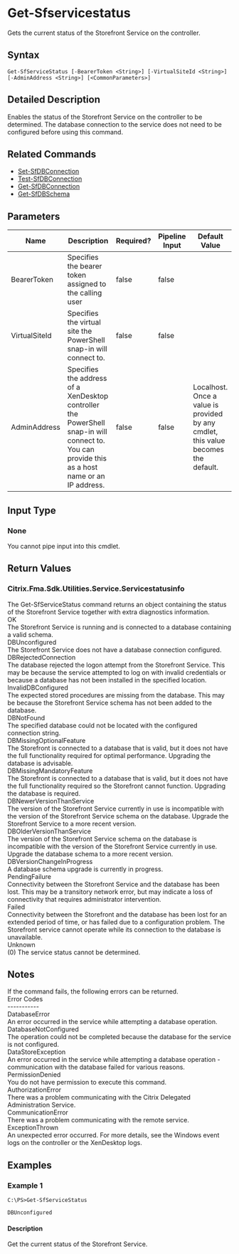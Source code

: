 ﻿
# Get-Sfservicestatus
Gets the current status of the Storefront Service on the controller.
## Syntax
```
Get-SfServiceStatus [-BearerToken <String>] [-VirtualSiteId <String>] [-AdminAddress <String>] [<CommonParameters>]
```
## Detailed Description
Enables the status of the Storefront Service on the controller to be determined. The database connection to the service does not need to be configured before using this command.


## Related Commands

* [Set-SfDBConnection](./Set-SfDBConnection/)
* [Test-SfDBConnection](./Test-SfDBConnection/)
* [Get-SfDBConnection](./Get-SfDBConnection/)
* [Get-SfDBSchema](./Get-SfDBSchema/)
## Parameters
| Name   | Description | Required? | Pipeline Input | Default Value |
| --- | --- | --- | --- | --- |
| BearerToken | Specifies the bearer token assigned to the calling user | false | false |  |
| VirtualSiteId | Specifies the virtual site the PowerShell snap-in will connect to. | false | false |  |
| AdminAddress | Specifies the address of a XenDesktop controller the PowerShell snap-in will connect to. You can provide this as a host name or an IP address. | false | false | Localhost. Once a value is provided by any cmdlet, this value becomes the default. |

## Input Type

### None
You cannot pipe input into this cmdlet.
## Return Values

### Citrix.Fma.Sdk.Utilities.Service.Servicestatusinfo
The Get-SfServiceStatus command returns an object containing the status of the Storefront Service together with extra diagnostics information.<br>OK<br>    The Storefront Service is running and is connected to a database containing a valid schema.<br>DBUnconfigured<br>    The Storefront Service does not have a database connection configured.<br>DBRejectedConnection<br>    The database rejected the logon attempt from the Storefront Service.  This may be because the service attempted to log on with invalid credentials or because a database has not been installed in the specified location.<br>InvalidDBConfigured<br>    The expected stored procedures are missing from the database.  This may be because the Storefront Service schema has not been added to the database.<br>DBNotFound<br>    The specified database could not be located with the configured connection string.<br>DBMissingOptionalFeature<br>    The Storefront is connected to a database that is valid, but it does not have the full functionality required for optimal performance. Upgrading the database is advisable.<br>DBMissingMandatoryFeature<br>    The Storefront is connected to a database that is valid, but it does not have the full functionality required so the Storefront cannot function. Upgrading the database is required.<br>DBNewerVersionThanService<br>    The version of the Storefront Service currently in use is incompatible with the version of the Storefront Service schema on the database.  Upgrade the Storefront Service to a more recent version.<br>DBOlderVersionThanService<br>    The version of the Storefront Service schema on the database is incompatible with the version of the Storefront Service currently in use.  Upgrade the database schema to a more recent version.<br>DBVersionChangeInProgress<br>    A database schema upgrade is currently in progress.<br>PendingFailure<br>    Connectivity between the Storefront Service and the database has been lost. This may be a transitory network error, but may indicate a loss of connectivity that requires administrator intervention.<br>Failed<br>    Connectivity between the Storefront and the database has been lost for an extended period of time, or has failed due to a configuration problem. The Storefront service cannot operate while its connection to the database is unavailable.<br>Unknown<br>    (0) The service status cannot be determined.
## Notes
If the command fails, the following errors can be returned.<br>    Error Codes<br>    -----------<br>    DatabaseError<br>        An error occurred in the service while attempting a database operation.<br>    DatabaseNotConfigured<br>        The operation could not be completed because the database for the service is not configured.<br>    DataStoreException<br>        An error occurred in the service while attempting a database operation - communication with the database failed for various reasons.<br>    PermissionDenied<br>        You do not have permission to execute this command.<br>    AuthorizationError<br>        There was a problem communicating with the Citrix Delegated Administration Service.<br>    CommunicationError<br>        There was a problem communicating with the remote service.<br>    ExceptionThrown<br>        An unexpected error occurred.  For more details, see the Windows event logs on the controller or the XenDesktop logs.
## Examples

### Example 1
```
C:\PS>Get-SfServiceStatus

DBUnconfigured
```
#### Description
Get the current status of the Storefront Service.

